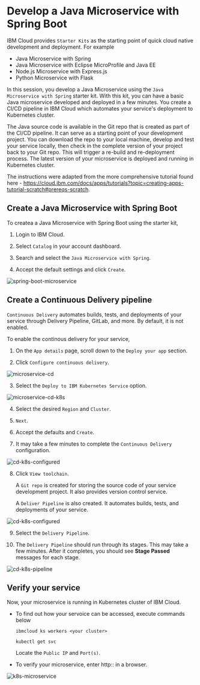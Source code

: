 # Develop a Java Microservice with Spring Boot

IBM Cloud provides `Starter Kits` as the starting point of quick cloud native development and deployment. For example
   * Java Microservice with Spring
   * Java Microservice with Eclipse MicroProfile and Java EE
   * Node.js Microservice with Express.js
   * Python Microservice with Flask

In this session, you develop a Java Microservice using the `Java Microservice with Spring` starter kit. With this kit, you can have a basic Java microservice developed and deployed in a few minutes. You create a CI/CD pipeline in IBM Cloud which automates your service's deployment to Kubernetes cluster.

The Java source code is available in the Git repo that is created as part of the CI/CD pipeline. It can serve as a starting point of your development project. You can download the repo to your local machine, develop and test your service locally, then check in the complete version of your project back to your Git repo. This will trigger a re-build and re-deployment process. The latest version of your microservice is deployed and running in Kubernetes cluster.

The instructions were adapted from the more comprehensive tutorial found here - https://cloud.ibm.com/docs/apps/tutorials?topic=creating-apps-tutorial-scratch#prereqs-scratch.


## Create a Java Microservice with Spring Boot

To createa a Java Microservice with Spring Boot using the starter kit,

1. Login to IBM Cloud.

1. Select `Catalog` in your account dashboard.

1. Search and select the `Java Microservice with Spring`.

1. Accept the default settings and click `Create`.

![spring-boot-microservice](images/javaservice.png)


## Create a Continuous Delivery pipeline

`Continuous Delivery` automates builds, tests, and deployments of your service through Delivery Pipeline, GitLab, and more. By default, it is not enabled.

To enable the continous delivery for your service,

1. On the `App details` page, scroll down to the `Deploy your app` section.

2. Click `Configure continuous delivery`.

![microservice-cd](images/configure_cd.png)

3. Select the `Deploy to IBM Kubernetes Service` option.

![microservice-cd-k8s](images/configure_cd_k8s.png)

4. Select the desired `Region` and `Cluster`.

5. `Next`.

6. Accept the defaults and `Create`.

7. It may take a few minutes to complete the `Continuous Delivery` configuration.

![cd-k8s-configured](images/cd_k8s_configured.png)

8. Click `View toolchain`.

   A `Git repo` is created for storing the source code of your service development project. It also provides version control service.

   A `Deliver Pipeline` is also created. It automates builds, tests, and deployments of your service.

![cd-k8s-configured](images/cd_pipelien.png)

9. Select the `Delivery Pipeline`.

10. The `Delivery Pipeline` should run through its stages. This may take a few minutes. After it completes, you should see **Stage Passed** messages for each stage.

![cd-k8s-pipeline](images/cd_pipeline_suc.png)


## Verify your service

Now, your microservice is running in Kubernetes cluster of IBM Cloud.

* To find out how your servoice can be accessed, execute commands below

   ```
   ibmcloud ks workers <your cluster>

   kubectl get svc
   ```

   Locate the `Public IP` and `Port(s)`.

* To verify your microservice, enter http:<Public IP>:<Port> in a browser.

![k8s-microservice](images/k8s-microservice.png)


